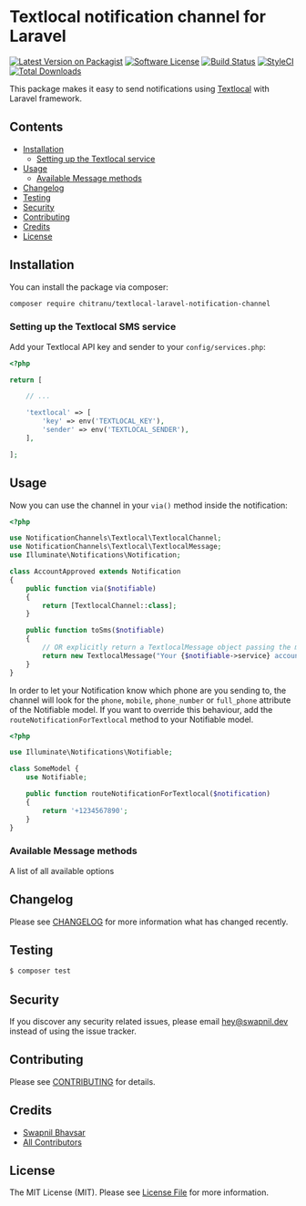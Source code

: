 # Textlocal notification channel for Laravel

[![Latest Version on Packagist](https://img.shields.io/packagist/v/chitranu/textlocal-laravel-notification-channel.svg?style=flat-square)](https://packagist.org/packages/chitranu/textlocal-laravel-notification-channel)
[![Software License](https://img.shields.io/badge/license-MIT-brightgreen.svg?style=flat-square)](LICENSE.md)
[![Build Status](https://img.shields.io/travis/chitranu/textlocal-laravel-notification-channel/master.svg?style=flat-square)](https://travis-ci.org/chitranu/textlocal-laravel-notification-channel)
[![StyleCI](https://styleci.io/repos/65772445/shield)](https://styleci.io/repos/65772445)
[![Total Downloads](https://img.shields.io/packagist/dt/chitranu/textlocal-laravel-notification-channel.svg?style=flat-square)](https://packagist.org/packages/chitranu/textlocal-laravel-notification-channel)

This package makes it easy to send notifications using [Textlocal](https://textlocal.in/) with Laravel framework.

## Contents

-   [Installation](#installation)
    -   [Setting up the Textlocal service](#setting-up-the-Textlocal-service)
-   [Usage](#usage)
    -   [Available Message methods](#available-message-methods)
-   [Changelog](#changelog)
-   [Testing](#testing)
-   [Security](#security)
-   [Contributing](#contributing)
-   [Credits](#credits)
-   [License](#license)

## Installation

You can install the package via composer:

``` bash
composer require chitranu/textlocal-laravel-notification-channel
```


### Setting up the Textlocal SMS service

Add your Textlocal API key and sender to your `config/services.php`:

```php
<?php

return [

    // ...

    'textlocal' => [
        'key' => env('TEXTLOCAL_KEY'),
        'sender' => env('TEXTLOCAL_SENDER'),
    ],

];
```

## Usage

Now you can use the channel in your `via()` method inside the notification:

```php
<?php

use NotificationChannels\Textlocal\TextlocalChannel;
use NotificationChannels\Textlocal\TextlocalMessage;
use Illuminate\Notifications\Notification;

class AccountApproved extends Notification
{
    public function via($notifiable)
    {
        return [TextlocalChannel::class];
    }

    public function toSms($notifiable)
    {
        // OR explicitly return a TextlocalMessage object passing the message body:
        return new TextlocalMessage("Your {$notifiable->service} account was approved!");
    }
}
```

In order to let your Notification know which phone are you sending to, the channel
will look for the `phone`, `mobile`, `phone_number` or `full_phone` attribute of the
Notifiable model. If you want to override this behaviour, add the
`routeNotificationForTextlocal` method to your Notifiable model.

```php
<?php

use Illuminate\Notifications\Notifiable;

class SomeModel {
    use Notifiable;

    public function routeNotificationForTextlocal($notification)
    {
        return '+1234567890';
    }
}
```

### Available Message methods

A list of all available options

## Changelog

Please see [CHANGELOG](CHANGELOG.md) for more information what has changed recently.

## Testing

```bash
$ composer test
```

## Security

If you discover any security related issues, please email hey@swapnil.dev instead of using the issue tracker.

## Contributing

Please see [CONTRIBUTING](CONTRIBUTING.md) for details.

## Credits

-   [Swapnil Bhavsar](https://github.com/IamSwap)
-   [All Contributors](../../contributors)

## License

The MIT License (MIT). Please see [License File](LICENSE.md) for more information.
